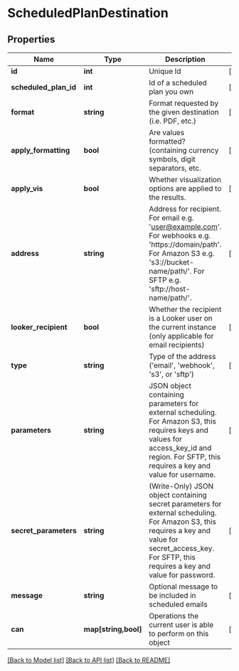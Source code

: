 # ScheduledPlanDestination

## Properties
Name | Type | Description | Notes
------------ | ------------- | ------------- | -------------
**id** | **int** | Unique Id | [optional] 
**scheduled_plan_id** | **int** | Id of a scheduled plan you own | [optional] 
**format** | **string** | Format requested by the given destination (i.e. PDF, etc.) | [optional] 
**apply_formatting** | **bool** | Are values formatted? (containing currency symbols, digit separators, etc. | [optional] 
**apply_vis** | **bool** | Whether visualization options are applied to the results. | [optional] 
**address** | **string** | Address for recipient. For email e.g. &#39;user@example.com&#39;. For webhooks e.g. &#39;https://domain/path&#39;. For Amazon S3 e.g. &#39;s3://bucket-name/path/&#39;. For SFTP e.g. &#39;sftp://host-name/path/&#39;. | [optional] 
**looker_recipient** | **bool** | Whether the recipient is a Looker user on the current instance (only applicable for email recipients) | [optional] 
**type** | **string** | Type of the address (&#39;email&#39;, &#39;webhook&#39;, &#39;s3&#39;, or &#39;sftp&#39;) | [optional] 
**parameters** | **string** | JSON object containing parameters for external scheduling. For Amazon S3, this requires keys and values for access_key_id and region. For SFTP, this requires a key and value for username. | [optional] 
**secret_parameters** | **string** | (Write-Only) JSON object containing secret parameters for external scheduling. For Amazon S3, this requires a key and value for secret_access_key. For SFTP, this requires a key and value for password. | [optional] 
**message** | **string** | Optional message to be included in scheduled emails | [optional] 
**can** | **map[string,bool]** | Operations the current user is able to perform on this object | [optional] 

[[Back to Model list]](../README.md#documentation-for-models) [[Back to API list]](../README.md#documentation-for-api-endpoints) [[Back to README]](../README.md)


